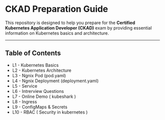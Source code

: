 # CKAD Preparation Guide

This repository is designed to help you prepare for the **Certified Kubernetes Application Developer (CKAD)** exam by providing essential information on Kubernetes basics and architecture.

---

## Table of Contents

- L1 - Kubernetes Basics
- L2 - Kubernetes Architecture
- L3 - Ngnix Pod (pod.yaml)
- L4 - Ngnix Deployment (deployment.yaml)
- L5 - Service 
- L6 - Intrerview Questions 
- L7 - Online Demo ( kubeshark )
- L8 - Ingress
- L9 - ConfigMaps & Secrets 
- L10 - RBAC ( Security in kubernetes )
